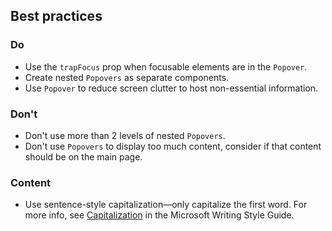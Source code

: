 ## Best practices

### Do

- Use the `trapFocus` prop when focusable elements are in the `Popover`.
- Create nested `Popovers` as separate components.
- Use `Popover` to reduce screen clutter to host non-essential information.

### Don't

- Don't use more than 2 levels of nested `Popovers`.
- Don't use `Popovers` to display too much content, consider if that content should be on the main page.

### Content

- Use sentence-style capitalization—only capitalize the first word. For more info, see
  [Capitalization](https://docs.microsoft.com/en-us/style-guide/capitalization) in the Microsoft Writing Style Guide.
